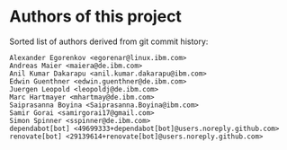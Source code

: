 # Authors of this project

Sorted list of authors derived from git commit history:
```
Alexander Egorenkov <egorenar@linux.ibm.com>
Andreas Maier <maiera@de.ibm.com>
Anil Kumar Dakarapu <anil.kumar.dakarapu@ibm.com>
Edwin Guenthner <edwin.guenthner@de.ibm.com>
Juergen Leopold <leopoldj@de.ibm.com>
Marc Hartmayer <mhartmay@de.ibm.com>
Saiprasanna Boyina <Saiprasanna.Boyina@ibm.com>
Samir Gorai <samirgorai17@gmail.com>
Simon Spinner <sspinner@de.ibm.com>
dependabot[bot] <49699333+dependabot[bot]@users.noreply.github.com>
renovate[bot] <29139614+renovate[bot]@users.noreply.github.com>
```
